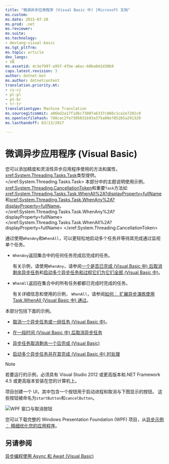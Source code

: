 ```yaml
---
title: "微调异步应用程序 (Visual Basic 中) |Microsoft 文档"
ms.custom: 
ms.date: 2015-07-20
ms.prod: .net
ms.reviewer: 
ms.suite: 
ms.technology:
- devlang-visual-basic
ms.tgt_pltfrm: 
ms.topic: article
dev_langs:
- VB
ms.assetid: 4c3e7997-a95f-4fbe-a6ac-60ba042d30b9
caps.latest.revision: 3
author: dotnet-bot
ms.author: dotnetcontent
translation.priority.mt:
- cs-cz
- pl-pl
- pt-br
- tr-tr
translationtype: Machine Translation
ms.sourcegitcommit: a06bd2a17f1d6c7308fa6337c866c1ca2e7281c0
ms.openlocfilehash: 7d0cac2fe7305031b93a375a08e785285a291320
ms.lasthandoff: 03/13/2017

---
```

# <a name="fine-tuning-your-async-application-visual-basic"></a>微调异步应用程序 (Visual Basic)
您可以添加精度和灵活性异步应用程序使用的方法和属性，<xref:System.Threading.Tasks.Task>类型提供。</xref:System.Threading.Tasks.Task> 本部分中的主题说明使用示例，<xref:System.Threading.CancellationToken>和重要`Task`方法如<xref:System.Threading.Tasks.Task.WhenAll%2A?displayProperty=fullName>和<xref:System.Threading.Tasks.Task.WhenAny%2A?displayProperty=fullName>。</xref:System.Threading.Tasks.Task.WhenAny%2A?displayProperty=fullName> </xref:System.Threading.Tasks.Task.WhenAll%2A?displayProperty=fullName> </xref:System.Threading.CancellationToken>  
  
 通过使用`WhenAny`和`WhenAll`，可以更轻松地启动多个任务并等待其完成通过监视单个任务。  
  
-   `WhenAny`返回集合中的任何任务完成后完成的任务。  
  
     有关示例，请使用`WhenAny`，请参阅[一个是否已完成 (Visual Basic 中) 后取消剩余异步任务](../../../../visual-basic/programming-guide/concepts/async/cancel-remaining-async-tasks-after-one-is-complete.md)和[启动多个异步任务和过程它们为它们全部 (Visual Basic 中)](../../../../visual-basic/programming-guide/concepts/async/start-multiple-async-tasks-and-process-them-as-they-complete.md)。  
  
-   `WhenAll`返回在集合中的所有任务都都已完成时完成的任务。  
  
     有关详细信息和使用的示例， `WhenAll`，请参阅[如何︰ 扩展异步演练使用 Task.WhenAll (Visual Basic 中) 通过](../../../../visual-basic/programming-guide/concepts/async/how-to-extend-the-async-walkthrough-by-using-task-whenall.md)。  
  
 本部分包括下面的示例。  
  
-   [取消一个异步任务或一组任务 (Visual Basic 中)](../../../../visual-basic/programming-guide/concepts/async/cancel-an-async-task-or-a-list-of-tasks.md)。  
  
-   [在一段时间 (Visual Basic 中) 后取消异步任务](../../../../visual-basic/programming-guide/concepts/async/cancel-async-tasks-after-a-period-of-time.md)  
  
-   [异步任务取消剩余一个后完成 (Visual Basic)](../../../../visual-basic/programming-guide/concepts/async/cancel-remaining-async-tasks-after-one-is-complete.md)  
  
-   [启动多个异步任务并在其完成 (Visual Basic 中) 时处理](../../../../visual-basic/programming-guide/concepts/async/start-multiple-async-tasks-and-process-them-as-they-complete.md)  
  
> [!NOTE]
>  若要运行的示例，必须具有 Visual Studio 2012 或更高版本和.NET Framework 4.5 或更高版本安装在您的计算机上。  
  
 项目创建一个 UI，其中包含一个按钮用于启动进程和取消与下图显示的按钮。 这些按钮被命名为`startButton`和`cancelButton`。  
  
 ![WPF 窗口与取消按钮](../../../../csharp/programming-guide/concepts/async/media/cancellation.png "取消")  
  
 您可以下载完整的 Windows Presentation Foundation (WPF) 项目，从[异步示例︰ 精细优化您的应用程序](http://go.microsoft.com/fwlink/?LinkId=255046)。  
  
## <a name="see-also"></a>另请参阅  
 [异步编程使用 Async 和 Await (Visual Basic)](../../../../visual-basic/programming-guide/concepts/async/index.md)
